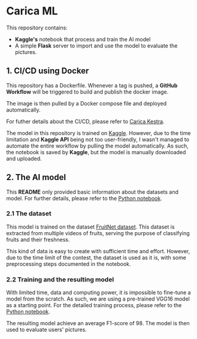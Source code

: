 # Carica ML

This repository contains:

- **Kaggle's** notebook that process and train the AI model
- A simple **Flask** server to import and use the model to evaluate the pictures.

## 1. CI/CD using Docker

This repository has a Dockerfile. Whenever a tag is pushed, a **GitHub Workflow** will be triggered to build and publish the docker image.

The image is then pulled by a Docker compose file and deployed automatically.

For futher details about the CI/CD, please refer to [Carica Kestra](https://github.com/centaurin/carica-kestra).

The model in this repository is trained on [Kaggle](kaggle.com). However, due to the time limitation and **Kaggle API** being not too user-friendly, I wasn't managed to automate the entire workflow by pulling the model automatically. As such, the notebook is saved by **Kaggle**, but the model is manually downloaded and uploaded.

## 2. The AI model

This **README** only provided basic information about the datasets and model. For further details, please refer to the [Python notebook](./indian-fruit.ipynb).

### 2.1 The dataset

This model is trained on the dataset [FruitNet dataset](https://www.kaggle.com/datasets/shashwatwork/fruitnet-indian-fruits-dataset-with-quality). This dataset is extracted from multiple videos of fruits, serving the purpose of classifying fruits and their freshness.

This kind of data is easy to create with sufficient time and effort. However, due to the time limit of the contest, the dataset is used as it is, with some preprocessing steps documented in the notebook.

### 2.2 Training and the resulting model

With limited time, data and computing power, it is impossible to fine-tune a model from the scratch. As such, we are using a pre-trained VGG16 model as a starting point. For the detailed training process, please refer to the [Python notebook](./indian-fruit.ipynb).

The resulting model achieve an average F1-score of 98. The model is then used to evaluate users' pictures.
